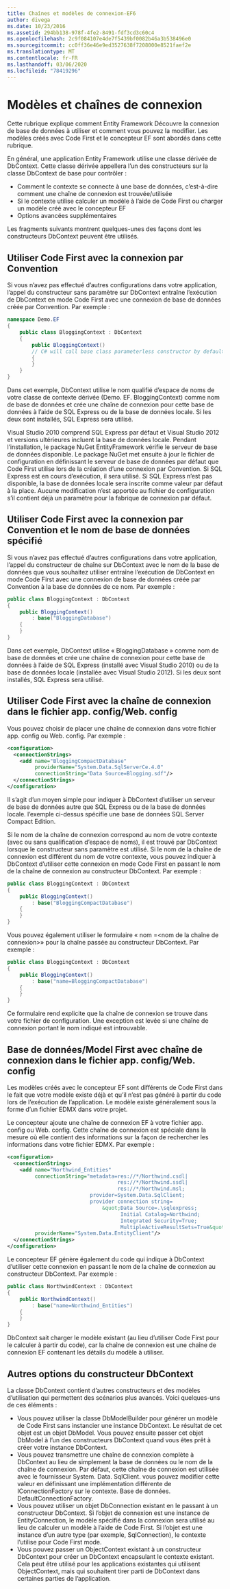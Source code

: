 ```yaml
---
title: Chaînes et modèles de connexion-EF6
author: divega
ms.date: 10/23/2016
ms.assetid: 294bb138-978f-4fe2-8491-fdf3cd3c60c4
ms.openlocfilehash: 2c9f084107e4de7f5439bf0082b46a3b538496e0
ms.sourcegitcommit: cc0ff36e46e9ed3527638f7208000e8521faef2e
ms.translationtype: MT
ms.contentlocale: fr-FR
ms.lasthandoff: 03/06/2020
ms.locfileid: "78419296"
---
```

# <a name="connection-strings-and-models"></a>Modèles et chaînes de connexion
Cette rubrique explique comment Entity Framework Découvre la connexion de base de données à utiliser et comment vous pouvez la modifier. Les modèles créés avec Code First et le concepteur EF sont abordés dans cette rubrique.  

En général, une application Entity Framework utilise une classe dérivée de DbContext. Cette classe dérivée appellera l’un des constructeurs sur la classe DbContext de base pour contrôler :  

- Comment le contexte se connecte à une base de données, c’est-à-dire comment une chaîne de connexion est trouvée/utilisée  
- Si le contexte utilise calculer un modèle à l’aide de Code First ou charger un modèle créé avec le concepteur EF  
- Options avancées supplémentaires  

Les fragments suivants montrent quelques-unes des façons dont les constructeurs DbContext peuvent être utilisés.  

## <a name="use-code-first-with-connection-by-convention"></a>Utiliser Code First avec la connexion par Convention  

Si vous n’avez pas effectué d’autres configurations dans votre application, l’appel du constructeur sans paramètre sur DbContext entraîne l’exécution de DbContext en mode Code First avec une connexion de base de données créée par Convention. Par exemple :  

``` csharp  
namespace Demo.EF
{
    public class BloggingContext : DbContext
    {
        public BloggingContext()
        // C# will call base class parameterless constructor by default
        {
        }
    }
}
```  

Dans cet exemple, DbContext utilise le nom qualifié d’espace de noms de votre classe de contexte dérivée (Demo. EF. BloggingContext) comme nom de base de données et crée une chaîne de connexion pour cette base de données à l’aide de SQL Express ou de la base de données locale. Si les deux sont installés, SQL Express sera utilisé.  

Visual Studio 2010 comprend SQL Express par défaut et Visual Studio 2012 et versions ultérieures incluent la base de données locale. Pendant l’installation, le package NuGet EntityFramework vérifie le serveur de base de données disponible. Le package NuGet met ensuite à jour le fichier de configuration en définissant le serveur de base de données par défaut que Code First utilise lors de la création d’une connexion par Convention. Si SQL Express est en cours d’exécution, il sera utilisé. Si SQL Express n’est pas disponible, la base de données locale sera inscrite comme valeur par défaut à la place. Aucune modification n’est apportée au fichier de configuration s’il contient déjà un paramètre pour la fabrique de connexion par défaut.  

## <a name="use-code-first-with-connection-by-convention-and-specified-database-name"></a>Utiliser Code First avec la connexion par Convention et le nom de base de données spécifié  

Si vous n’avez pas effectué d’autres configurations dans votre application, l’appel du constructeur de chaîne sur DbContext avec le nom de la base de données que vous souhaitez utiliser entraîne l’exécution de DbContext en mode Code First avec une connexion de base de données créée par Convention à la base de données de ce nom. Par exemple :  

``` csharp  
public class BloggingContext : DbContext
{
    public BloggingContext()
        : base("BloggingDatabase")
    {
    }
}
```  

Dans cet exemple, DbContext utilise « BloggingDatabase » comme nom de base de données et crée une chaîne de connexion pour cette base de données à l’aide de SQL Express (installé avec Visual Studio 2010) ou de la base de données locale (installée avec Visual Studio 2012). Si les deux sont installés, SQL Express sera utilisé.  

## <a name="use-code-first-with-connection-string-in-appconfigwebconfig-file"></a>Utiliser Code First avec la chaîne de connexion dans le fichier app. config/Web. config  

Vous pouvez choisir de placer une chaîne de connexion dans votre fichier app. config ou Web. config. Par exemple :  

``` xml  
<configuration>
  <connectionStrings>
    <add name="BloggingCompactDatabase"
         providerName="System.Data.SqlServerCe.4.0"
         connectionString="Data Source=Blogging.sdf"/>
  </connectionStrings>
</configuration>
```  

Il s’agit d’un moyen simple pour indiquer à DbContext d’utiliser un serveur de base de données autre que SQL Express ou de la base de données locale. l’exemple ci-dessus spécifie une base de données SQL Server Compact Edition.  

Si le nom de la chaîne de connexion correspond au nom de votre contexte (avec ou sans qualification d’espace de noms), il est trouvé par DbContext lorsque le constructeur sans paramètre est utilisé. Si le nom de la chaîne de connexion est différent du nom de votre contexte, vous pouvez indiquer à DbContext d’utiliser cette connexion en mode Code First en passant le nom de la chaîne de connexion au constructeur DbContext. Par exemple :  

``` csharp  
public class BloggingContext : DbContext
{
    public BloggingContext()
        : base("BloggingCompactDatabase")
    {
    }
}
```  

Vous pouvez également utiliser le formulaire « nom =\<nom de la chaîne de connexion\>» pour la chaîne passée au constructeur DbContext. Par exemple :  

``` csharp  
public class BloggingContext : DbContext
{
    public BloggingContext()
        : base("name=BloggingCompactDatabase")
    {
    }
}
```  

Ce formulaire rend explicite que la chaîne de connexion se trouve dans votre fichier de configuration. Une exception est levée si une chaîne de connexion portant le nom indiqué est introuvable.  

## <a name="databasemodel-first-with-connection-string-in-appconfigwebconfig-file"></a>Base de données/Model First avec chaîne de connexion dans le fichier app. config/Web. config  

Les modèles créés avec le concepteur EF sont différents de Code First dans le fait que votre modèle existe déjà et qu’il n’est pas généré à partir du code lors de l’exécution de l’application. Le modèle existe généralement sous la forme d’un fichier EDMX dans votre projet.  

Le concepteur ajoute une chaîne de connexion EF à votre fichier app. config ou Web. config. Cette chaîne de connexion est spéciale dans la mesure où elle contient des informations sur la façon de rechercher les informations dans votre fichier EDMX. Par exemple :  

``` xml  
<configuration>  
  <connectionStrings>  
    <add name="Northwind_Entities"  
         connectionString="metadata=res://*/Northwind.csdl|  
                                    res://*/Northwind.ssdl|  
                                    res://*/Northwind.msl;  
                           provider=System.Data.SqlClient;  
                           provider connection string=  
                               &quot;Data Source=.\sqlexpress;  
                                     Initial Catalog=Northwind;  
                                     Integrated Security=True;  
                                     MultipleActiveResultSets=True&quot;"  
         providerName="System.Data.EntityClient"/>  
  </connectionStrings>  
</configuration>
```  

Le concepteur EF génère également du code qui indique à DbContext d’utiliser cette connexion en passant le nom de la chaîne de connexion au constructeur DbContext. Par exemple :  

``` csharp  
public class NorthwindContext : DbContext
{
    public NorthwindContext()
        : base("name=Northwind_Entities")
    {
    }
}
```  

DbContext sait charger le modèle existant (au lieu d’utiliser Code First pour le calculer à partir du code), car la chaîne de connexion est une chaîne de connexion EF contenant les détails du modèle à utiliser.  

## <a name="other-dbcontext-constructor-options"></a>Autres options du constructeur DbContext  

La classe DbContext contient d’autres constructeurs et des modèles d’utilisation qui permettent des scénarios plus avancés. Voici quelques-uns de ces éléments :  

- Vous pouvez utiliser la classe DbModelBuilder pour générer un modèle de Code First sans instancier une instance DbContext. Le résultat de cet objet est un objet DbModel. Vous pouvez ensuite passer cet objet DbModel à l’un des constructeurs DbContext quand vous êtes prêt à créer votre instance DbContext.  
- Vous pouvez transmettre une chaîne de connexion complète à DbContext au lieu de simplement la base de données ou le nom de la chaîne de connexion. Par défaut, cette chaîne de connexion est utilisée avec le fournisseur System. Data. SqlClient. vous pouvez modifier cette valeur en définissant une implémentation différente de IConnectionFactory sur le contexte. Base de données. DefaultConnectionFactory.  
- Vous pouvez utiliser un objet DbConnection existant en le passant à un constructeur DbContext. Si l’objet de connexion est une instance de EntityConnection, le modèle spécifié dans la connexion sera utilisé au lieu de calculer un modèle à l’aide de Code First. Si l’objet est une instance d’un autre type (par exemple, SqlConnection), le contexte l’utilise pour Code First mode.  
- Vous pouvez passer un ObjectContext existant à un constructeur DbContext pour créer un DbContext encapsulant le contexte existant. Cela peut être utilisé pour les applications existantes qui utilisent ObjectContext, mais qui souhaitent tirer parti de DbContext dans certaines parties de l’application.  
